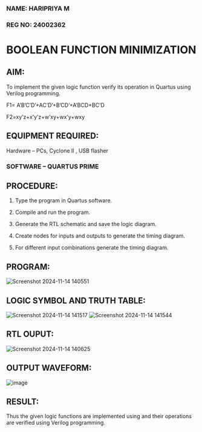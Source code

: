### NAME: HARIPRIYA M
### REG NO: 24002362
# BOOLEAN FUNCTION MINIMIZATION

## AIM:

To implement the given logic function verify its operation in Quartus using Verilog programming.

F1= A’B’C’D’+AC’D’+B’CD’+A’BCD+BC’D 

F2=xy’z+x’y’z+w’xy+wx’y+wxy

## EQUIPMENT REQUIRED:

Hardware – PCs, Cyclone II , USB flasher

### SOFTWARE – QUARTUS PRIME


## PROCEDURE:

1.	Type the program in Quartus software.

2.	Compile and run the program.

3.	Generate the RTL schematic and save the logic diagram.

4.	Create nodes for inputs and outputs to generate the timing diagram.

5.	For different input combinations generate the timing diagram.


## PROGRAM:

![Screenshot 2024-11-14 140551](https://github.com/user-attachments/assets/e209976d-7113-453f-90c6-0db4c4a4aeb2)


## LOGIC SYMBOL AND TRUTH TABLE:

![Screenshot 2024-11-14 141517](https://github.com/user-attachments/assets/fd349847-13b9-4d68-9f9a-8733a40829db)
![Screenshot 2024-11-14 141544](https://github.com/user-attachments/assets/8bc428a8-e44b-4810-945b-49e778c8ef92)


## RTL OUPUT:

![Screenshot 2024-11-14 140625](https://github.com/user-attachments/assets/4bf481a4-23a6-4cea-9c5c-ce065996de5b)


## OUTPUT WAVEFORM:

![image](https://github.com/user-attachments/assets/41aec599-0168-44d3-adbe-5c3352ed45bc)


## RESULT:
Thus the given logic functions are implemented using and their operations are verified using Verilog programming.

